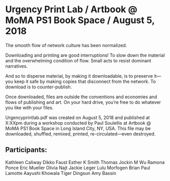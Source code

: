 # Urgency Print Lab / Artbook @ MoMA PS1 Book Space / August 5, 2018

The smooth flow of network culture has been normalized.

Downloading and printing are good interruptions! To slow down the material and the overwhelming condition of flow. Small acts to resist dominant narratives.

And so to disperse material, by making it downloadable, is to preserve it—you keep it safe by making copies that disconnect from the network. To download is to counter-publish.

Once downloaded, files are outside the conventions and economies and flows of publishing and art. On your hard drive, you’re free to do whatever you like with your files. 

Urgencyprintlab.pdf was created on August 5, 2018 and published at X:XXpm during a workshop conducted by Paul Soulellis at Artbook @ MoMA PS1 Book Space in Long Island City, NY, USA. This file may be downloaded, shuffled, remixed, printed, re-circulated—even destroyed. 

## Participants:

Kathleen Caliway 
Dikko Faust 
Esther K Smith 
Thomas Jockin 
M Wu 
Ramona Ponce 
Eric Mueller 
Olivia Najt 
Jackie Leger 
Lulu Morfogen 
Brian Paul Lamotte 
Aayushi Khowala 
Tiger Dingsun 
Amy Bassin
